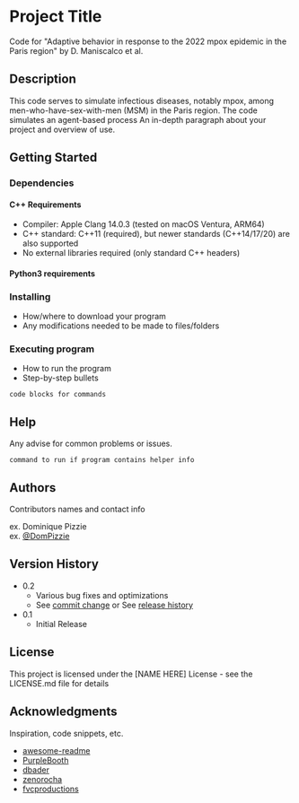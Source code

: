 # Project Title
Code for "Adaptive behavior in response to the 2022 mpox epidemic in the Paris region" by D. Maniscalco et al.

## Description
This code serves to simulate infectious diseases, notably mpox, among men-who-have-sex-with-men (MSM) in the Paris region. The code simulates an agent-based process 
An in-depth paragraph about your project and overview of use.

## Getting Started

### Dependencies
#### C++ Requirements
* Compiler: Apple Clang 14.0.3 (tested on macOS Ventura, ARM64)
* C++ standard: C++11 (required), but newer standards (C++14/17/20) are also supported
* No external libraries required (only standard C++ headers)

#### Python3 requirements



### Installing

* How/where to download your program
* Any modifications needed to be made to files/folders

### Executing program

* How to run the program
* Step-by-step bullets
```
code blocks for commands
```

## Help

Any advise for common problems or issues.
```
command to run if program contains helper info
```

## Authors

Contributors names and contact info

ex. Dominique Pizzie  
ex. [@DomPizzie](https://twitter.com/dompizzie)

## Version History

* 0.2
    * Various bug fixes and optimizations
    * See [commit change]() or See [release history]()
* 0.1
    * Initial Release

## License

This project is licensed under the [NAME HERE] License - see the LICENSE.md file for details

## Acknowledgments

Inspiration, code snippets, etc.
* [awesome-readme](https://github.com/matiassingers/awesome-readme)
* [PurpleBooth](https://gist.github.com/PurpleBooth/109311bb0361f32d87a2)
* [dbader](https://github.com/dbader/readme-template)
* [zenorocha](https://gist.github.com/zenorocha/4526327)
* [fvcproductions](https://gist.github.com/fvcproductions/1bfc2d4aecb01a834b46)
